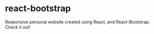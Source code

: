 # react-bootstrap
 Responsive personal website created using React, and React-Bootstrap. Check it out!
